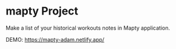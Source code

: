# mapty Project

Make a list of your historical workouts notes in Mapty application.

DEMO: https://mapty-adam.netlify.app/
